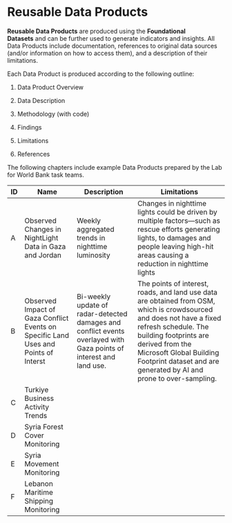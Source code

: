 # Reusable Data Products

**Reusable Data Products** are produced using the **Foundational Datasets** and can be further used to generate indicators and insights. All Data Products include documentation, references to original data sources (and/or information on how to access them), and a description of their limitations.

Each Data Product is produced according to the following outline:

1. Data Product Overview

2. Data Description

3. Methodology (with code)

4. Findings

5. Limitations

6. References

The following chapters include example Data Products prepared by the Lab for World Bank task teams.

| ID   | Name                                                         | Description                                                  | Limitations                                                  |
| ---- | ------------------------------------------------------------ | ------------------------------------------------------------ | ------------------------------------------------------------ |
| A    | Observed Changes in NightLight Data in Gaza and Jordan       | Weekly aggregated trends in nighttime luminosity             | Changes in nighttime lights could be driven by multiple factors—such as rescue efforts generating lights, to damages and people leaving high-hit areas causing a reduction in nighttime lights |
| B    | Observed Impact of Gaza Conflict Events on Specific Land Uses and Points of Interst | Bi-weekly update of radar-detected damages and conflict events overlayed with Gaza points of interest and land use. | The points of interest, roads, and land use data are obtained from OSM, which is crowdsourced and does not have a fixed refresh schedule. The building footprints are derived from the Microsoft Global Building Footprint dataset and are generated by AI and prone to over-sampling. |
| C    | Turkiye Business Activity Trends                             |                                                              |                                                              |
| D    | Syria Forest Cover Monitoring                                |                                                              |                                                              |
| E    | Syria Movement Monitoring                                    |                                                              |                                                              |
| F    | Lebanon Maritime Shipping Monitoring                         |                                                              |                                                              |
